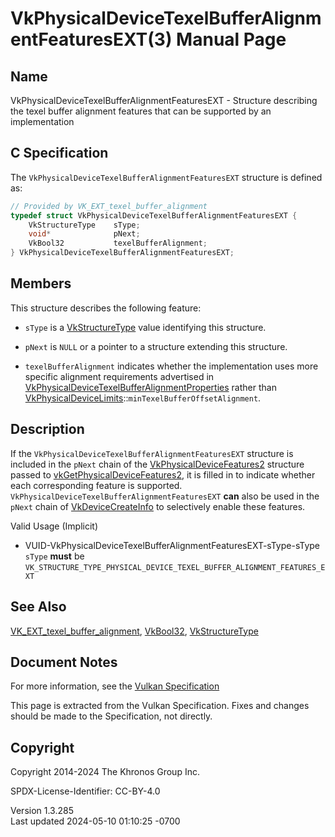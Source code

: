 # VkPhysicalDeviceTexelBufferAlignmentFeaturesEXT(3) Manual Page

## Name

VkPhysicalDeviceTexelBufferAlignmentFeaturesEXT - Structure describing
the texel buffer alignment features that can be supported by an
implementation



## <a href="#_c_specification" class="anchor"></a>C Specification

The `VkPhysicalDeviceTexelBufferAlignmentFeaturesEXT` structure is
defined as:

``` c
// Provided by VK_EXT_texel_buffer_alignment
typedef struct VkPhysicalDeviceTexelBufferAlignmentFeaturesEXT {
    VkStructureType    sType;
    void*              pNext;
    VkBool32           texelBufferAlignment;
} VkPhysicalDeviceTexelBufferAlignmentFeaturesEXT;
```

## <a href="#_members" class="anchor"></a>Members

This structure describes the following feature:

- `sType` is a [VkStructureType](https://registry.khronos.org/vulkan/specs/1.3-extensions/man/html/VkStructureType.html) value identifying
  this structure.

- `pNext` is `NULL` or a pointer to a structure extending this
  structure.

- <span id="features-texelBufferAlignment"></span>
  `texelBufferAlignment` indicates whether the implementation uses more
  specific alignment requirements advertised in
  [VkPhysicalDeviceTexelBufferAlignmentProperties](https://registry.khronos.org/vulkan/specs/1.3-extensions/man/html/VkPhysicalDeviceTexelBufferAlignmentProperties.html)
  rather than
  [VkPhysicalDeviceLimits](https://registry.khronos.org/vulkan/specs/1.3-extensions/man/html/VkPhysicalDeviceLimits.html)::`minTexelBufferOffsetAlignment`.

## <a href="#_description" class="anchor"></a>Description

If the `VkPhysicalDeviceTexelBufferAlignmentFeaturesEXT` structure is
included in the `pNext` chain of the
[VkPhysicalDeviceFeatures2](https://registry.khronos.org/vulkan/specs/1.3-extensions/man/html/VkPhysicalDeviceFeatures2.html) structure
passed to
[vkGetPhysicalDeviceFeatures2](https://registry.khronos.org/vulkan/specs/1.3-extensions/man/html/vkGetPhysicalDeviceFeatures2.html), it is
filled in to indicate whether each corresponding feature is supported.
`VkPhysicalDeviceTexelBufferAlignmentFeaturesEXT` **can** also be used
in the `pNext` chain of [VkDeviceCreateInfo](https://registry.khronos.org/vulkan/specs/1.3-extensions/man/html/VkDeviceCreateInfo.html) to
selectively enable these features.

Valid Usage (Implicit)

- <a
  href="#VUID-VkPhysicalDeviceTexelBufferAlignmentFeaturesEXT-sType-sType"
  id="VUID-VkPhysicalDeviceTexelBufferAlignmentFeaturesEXT-sType-sType"></a>
  VUID-VkPhysicalDeviceTexelBufferAlignmentFeaturesEXT-sType-sType  
  `sType` **must** be
  `VK_STRUCTURE_TYPE_PHYSICAL_DEVICE_TEXEL_BUFFER_ALIGNMENT_FEATURES_EXT`

## <a href="#_see_also" class="anchor"></a>See Also

[VK_EXT_texel_buffer_alignment](https://registry.khronos.org/vulkan/specs/1.3-extensions/man/html/VK_EXT_texel_buffer_alignment.html),
[VkBool32](https://registry.khronos.org/vulkan/specs/1.3-extensions/man/html/VkBool32.html), [VkStructureType](https://registry.khronos.org/vulkan/specs/1.3-extensions/man/html/VkStructureType.html)

## <a href="#_document_notes" class="anchor"></a>Document Notes

For more information, see the <a
href="https://registry.khronos.org/vulkan/specs/1.3-extensions/html/vkspec.html#VkPhysicalDeviceTexelBufferAlignmentFeaturesEXT"
target="_blank" rel="noopener">Vulkan Specification</a>

This page is extracted from the Vulkan Specification. Fixes and changes
should be made to the Specification, not directly.

## <a href="#_copyright" class="anchor"></a>Copyright

Copyright 2014-2024 The Khronos Group Inc.

SPDX-License-Identifier: CC-BY-4.0

Version 1.3.285  
Last updated 2024-05-10 01:10:25 -0700
